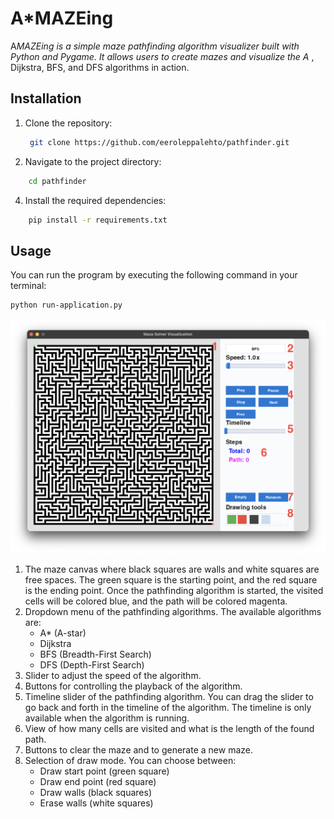 # A*MAZEing

A*MAZEing is a simple maze pathfinding algorithm visualizer built with Python and Pygame. It allows users to create mazes and visualize the A* , Dijkstra, BFS, and DFS algorithms in action.

## Installation

1. Clone the repository:
   ```bash
    git clone https://github.com/eeroleppalehto/pathfinder.git
    ```
2. Navigate to the project directory:
```bash
    cd pathfinder
```
4. Install the required dependencies:
```bash
    pip install -r requirements.txt
```


## Usage

You can run the program by executing the following command in your terminal:

```bash
python run-application.py
```

![A*MAZEing Screenshot](docs/pictures/UI_Screenshot.png)

1. The maze canvas where black squares are walls and white squares are free spaces. The green square is the starting point, and the red square is the ending point. Once the pathfinding algorithm is started, the visited cells will be colored blue, and the path will be colored magenta.
2. Dropdown menu of the pathfinding algorithms. The available algorithms are:
   - A* (A-star)
   - Dijkstra
   - BFS (Breadth-First Search)
   - DFS (Depth-First Search)
3. Slider to adjust the speed of the algorithm.
4. Buttons for controlling the playback of the algorithm.
5. Timeline slider of the pathfinding algorithm. You can drag the slider to go back and forth in the timeline of the algorithm. The timeline is only available when the algorithm is running.
6. View of how many cells are visited and what is the length of the found path.
7. Buttons to clear the maze and to generate a new maze.
8. Selection of draw mode. You can choose between:
   - Draw start point (green square)
   - Draw end point (red square)
   - Draw walls (black squares)
   - Erase walls (white squares)
